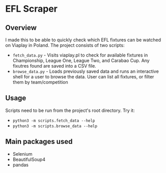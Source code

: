 # EFL Scraper

## Overview

I made this to be able to quickly check which EFL fixtures can be watched on Viaplay in Poland. The project consists of two scripts:
- `fetch_data.py` - Visits viaplay.pl to check for available fixtures in Championship, League One, League Two, and Carabao Cup. Any fixutres found are saved into a CSV file. 
- `browse_data.py` - Loads previously saved data and runs an interactive shell for a user to browse the data. User can list all fixtures, or filter them by team/competition

## Usage
Scripts need to be run from the project's root directory. Try it:
- `python3 -m scripts.fetch_data --help`
- `python3 -m scripts.browse_data --help`

## Main packages used
- Selenium
- BeautifulSoup4
- pandas
